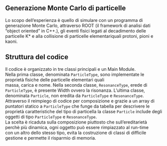## Generazione Monte Carlo di particelle

Lo scopo dell’esperienza è quello di simulare con un programma di generazione Monte Carlo, attraverso ROOT (il framework di analisi dati “object oriented” in C++.), gli eventi fisici legati al decadimento delle particelle K* e alla collisione di particelle elementariquali protoni, pioni e kaoni.

## Struttura del codice
Il codice è organizzato in tre classi principali e un Main Module.  
Nella prima classe, denominata  `ParticleType`, sono implementate le proprietà fisiche delle particelle elementari quali  
massa, carica e nome. 
Nella  seconda  classe, `ResonanceType`, erede di `ParticleType`, è presente Width ovvero la risonanza. 
L’ultima classe, denominata `Particle`, non eredita da `ParticleType` e `ResonanceType`.  
Attraverso il reimpiego di codice per composizione e grazie a un array di puntatori statico a `ParticleType` che funge
da tabella per descrivere le proprietà caratteristiche del tipo di particella la classe `Particle` include degli oggetti di tipo `ParticleType` e
`ResonanceType`.  
La scelta è ricaduta sulla composizione piuttosto che sull’ereditarietà perchè più dinamica, ogni oggetto può essere rimpiazzato al run-time  
con un altro dello stesso tipo, evita la costruzione di classi di difficile gestione e permette il risparmio di memoria.  

